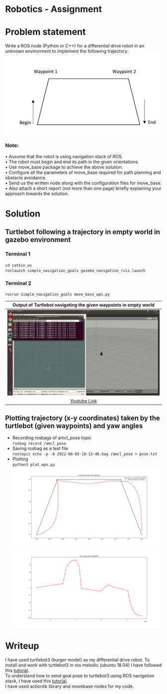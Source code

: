 # Robotics - Assignment

# Problem statement
Write a ROS node (Python or C++) for a differential drive robot in an unknown environment to implement the following trajectory:
![image](./images/robot_path.png)

### Note:
• Assume that the robot is using navigation stack of ROS. <br/>
• The robot must begin and end its path in the given orientations.<br/>
• Use move_base package to achieve the above solution.<br/>
• Configure all the parameters of move_base required for path planning and obstacle avoidance.<br/>
• Send us the written node along with the configuration files for move_base.<br/>
• Also attach a short report (not more than one page) briefly explaining your approach towards the solution.

# Solution
## Turtlebot following a trajectory in empty world in gazebo environment
### Terminal 1
`cd catkin_ws`<br/>
`roslaunch simple_navigation_goals gazebo_navigation_rviz.launch`<br/>
### Terminal 2
`rosrun simple_navigation_goals move_base_wps.py`

|Output of Turtlebot navigating the given waypoints in empty world|
|:------------:|
|![Output video](./images/turtlebot_wps.gif)|
|[Youtube Link](https://youtu.be/ysVizCS7czk)|

## Plotting trajectory (x-y coordinates) taken by the turtlebot (given waypoints) and  yaw angles 
- Recording rosbags of amcl_pose topic <br/>
`rosbag record /amcl_pose`
- Saving rosbag as a text file <br/>
`rostopic echo -p -b 2022-06-05-10-13-46.bag /amcl_pose > pose.txt`<br/>
- Plotting <br/>
`python3 plot_wps.py`<br/>
![x-y](./images/trajectory_taken.png)
![yaw](./images/yaw.png)

# Writeup
I have used turtlebot3 (burger model) as my differential drive robot. To install and work with turtlebot3 in ros melodic (ubuntu 18.04) I have followed this [tutorial](https://automaticaddison.com/how-to-launch-the-turtlebot3-simulation-with-ros/). <br/>
To understand how to send goal pose to turtlebot3 using ROS navigation stack, I have used this [tutorial](https://hotblackrobotics.github.io/en/blog/2018/01/29/action-client-py/). <br/>
I have used actionlib library and movebase nodes for my code. 

